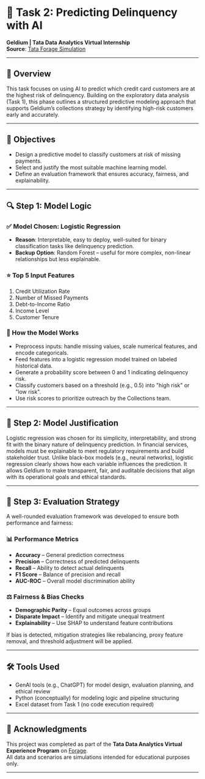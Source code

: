 # 🧠 Task 2: Predicting Delinquency with AI  
**Geldium | Tata Data Analytics Virtual Internship**  
**Source**: [Tata Forage Simulation](https://www.theforage.com/simulations/tata/data-analytics-t3zr?reloaded=true)

---

## 📌 Overview

This task focuses on using AI to predict which credit card customers are at the highest risk of delinquency. Building on the exploratory data analysis (Task 1), this phase outlines a structured predictive modeling approach that supports Geldium’s collections strategy by identifying high-risk customers early and accurately.

---

## 🎯 Objectives

- Design a predictive model to classify customers at risk of missing payments.
- Select and justify the most suitable machine learning model.
- Define an evaluation framework that ensures accuracy, fairness, and explainability.

---

## 🔍 Step 1: Model Logic

### ✅ Model Chosen: Logistic Regression  
- **Reason**: Interpretable, easy to deploy, well-suited for binary classification tasks like delinquency prediction.
- **Backup Option**: Random Forest – useful for more complex, non-linear relationships but less explainable.

### ⭐ Top 5 Input Features
1. Credit Utilization Rate  
2. Number of Missed Payments  
3. Debt-to-Income Ratio  
4. Income Level  
5. Customer Tenure

### 🔁 How the Model Works
- Preprocess inputs: handle missing values, scale numerical features, and encode categoricals.
- Feed features into a logistic regression model trained on labeled historical data.
- Generate a probability score between 0 and 1 indicating delinquency risk.
- Classify customers based on a threshold (e.g., 0.5) into "high risk" or "low risk".
- Use risk scores to prioritize outreach by the Collections team.

---

## 🧠 Step 2: Model Justification

Logistic regression was chosen for its simplicity, interpretability, and strong fit with the binary nature of delinquency prediction. In financial services, models must be explainable to meet regulatory requirements and build stakeholder trust. Unlike black-box models (e.g., neural networks), logistic regression clearly shows how each variable influences the prediction. It allows Geldium to make transparent, fair, and auditable decisions that align with its operational goals and ethical standards.

---

## 📏 Step 3: Evaluation Strategy

A well-rounded evaluation framework was developed to ensure both performance and fairness:

### 📊 Performance Metrics
- **Accuracy** – General prediction correctness
- **Precision** – Correctness of predicted delinquents
- **Recall** – Ability to detect actual delinquents
- **F1 Score** – Balance of precision and recall
- **AUC-ROC** – Overall model discrimination ability

### ⚖️ Fairness & Bias Checks
- **Demographic Parity** – Equal outcomes across groups
- **Disparate Impact** – Identify and mitigate unequal treatment
- **Explainability** – Use SHAP to understand feature contributions

If bias is detected, mitigation strategies like rebalancing, proxy feature removal, and threshold adjustment will be applied.

---

## 🛠 Tools Used

- GenAI tools (e.g., ChatGPT) for model design, evaluation planning, and ethical review
- Python (conceptually) for modeling logic and pipeline structuring
- Excel dataset from Task 1 (no code execution required)

---

## 🙏 Acknowledgments

This project was completed as part of the **Tata Data Analytics Virtual Experience Program** on [Forage](https://www.theforage.com/simulations/tata/data-analytics-t3zr?reloaded=true).  
All data and scenarios are simulations intended for educational purposes only.

---

